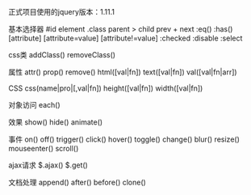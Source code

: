 正式项目使用的jquery版本：1.11.1


基本选择器
 #id
 element
 .class
 parent > child
 prev + next
 :eq()
 :has()
 [attribute]
 [attribute=value]
 [attribute!=value]
 :checked
 :disable
 :select

css类
 addClass()
 removeClass()

属性
 attr()
 prop()
 remove()
 html([val|fn])
 text([val|fn])
 val([val|fn|arr])
 
CSS
 css(name|pro|[,val|fn])
 height([val|fn])
 width([val|fn])
 
对象访问
 each()

效果
 show()
 hide()
 animate()

事件
 on()
 off()
 trigger()
 click()
 hover()
 toggle()
 change()
 blur()
 resize()
 mouseenter()
 scroll()

ajax请求
 $.ajax()
 $.get()

文档处理
 append()
 after()
 before()
 clone()

